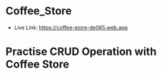 # Coffee_Store

 - Live Link: https://coffee-store-de065.web.app

# Practise CRUD Operation with Coffee Store

 
